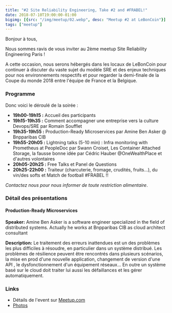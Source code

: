 ```yaml
---
title: "#2 Site Reliability Engineering, Take #2 and #FRABEL!"
date: 2018-07-10T19:00:00-01:00
bigimg: [{src: "/img/meetup/02.webp", desc: "Meetup #2 at LeBonCoin"}]
tags: ["meetup"]
---
```

Bonjour à tous,

Nous sommes ravis de vous inviter au 2ème meetup Site Reliability Engineering Paris !

A cette occasion, nous serons hébergés dans les locaux de LeBonCoin pour continuer à discuter du vaste sujet du modèle SRE et des enjeux techniques pour nos environnements respectifs et pour regarder la demi-finale de la Coupe du monde 2018 entre l'équipe de France et la Belgique.

<!--more-->

### Programme

Donc voici le déroulé de la soirée :

* **19h00-19h15 :** Accueil des participants
* **19h15-19h35 :** Comment accompagner une entreprise vers la culture Devops/SRE par Romain Soufflet
* **19h35-19h55 :** Production-Ready Microservices par Amine Ben Asker @ Bnpparibas CIB
* **19h55-20h05 :** Lightning talks (5-10 min) : Infra monitoring with Prometheus at PeopleDoc par Swann Croiset, Les Container Attached Storage, la fausse bonne idée par Cédric Hauber @OneWealthPlace et d'autres volontaires
* **20h05-20h25 :** Free Talks et Panel de Questions
* **20h25-22h00 :** Traiteur (charcuterie, fromage, crudités, fruits...), du vin/des softs et Match de football #FRABEL !!

_Contactez nous pour nous informer de toute restriction alimentaire_.


### Détail des présentations

#### Production-Ready Microservices

**Speaker:** Amine Ben Asker is a software engineer specialized in the field of distributed systems. Actually he works at Bnpparibas CIB as cloud architect consultant

**Description:** Le traitement des erreurs inattendues est un des problèmes les plus difficiles à résoudre, en particulier dans un système distribué.
Les problèmes de résilience peuvent être rencontrés dans plusieurs scénarios, la mise en prod d'une nouvelle application, changement de version d'une API , le dysfonctionnement d'un équipement réseaux...
En outre un système basé sur le cloud doit traiter lui aussi les défaillances et les gérer automatiquement.


### Links

* Détails de l'event sur [Meetup.com](https://www.meetup.com/Site-Reliability-Engineering-Paris/events/251677725/)
* [Photos](https://www.meetup.com/Site-Reliability-Engineering-Paris/photos/29057853/)

